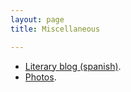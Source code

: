 ```yaml
---
layout: page
title: Miscellaneous

---
```


- [Literary blog (spanish)](http://www.neorelativista.blogspot.com).
- [Photos](https://www.flickr.com/photos/neorelativista).
